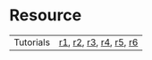 # Resource

|  |  |
| :--- | :--- |
| Tutorials | [r1](https://auth0.com/blog/using-python-flask-and-angular-to-build-modern-apps-part-1/), [r2](https://medium.com/@peregringaret/a-different-stack-angular-flask-mongodb-780b44e10afd), [r3](https://medium.com/@balramchavan/angular-python-flask-full-stack-demo-27192b8de1a3), [r4](http://www.blog.pythonlibrary.org/2017/12/14/flask-101-adding-editing-and-displaying-data/), [r5](https://www.tutorialspoint.com/flask/flask_templates.htm), [r6](https://blog.miguelgrinberg.com/post/the-flask-mega-tutorial-part-ii-templates) |

